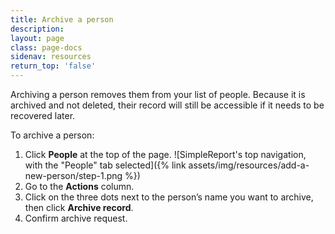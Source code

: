 ```yaml
---
title: Archive a person
description:
layout: page
class: page-docs
sidenav: resources
return_top: 'false'
---
```


Archiving a person removes them from your list of people. Because it is archived and not deleted, their record will still be accessible if it needs to be recovered later.

To archive a person:
1. Click **People** at the top of the page. ![SimpleReport's top navigation, with the "People" tab selected]({% link assets/img/resources/add-a-new-person/step-1.png %})
2. Go to the **Actions** column.
3. Click on the three dots next to the person’s name you want to archive, then click **Archive record**.
4. Confirm archive request.
